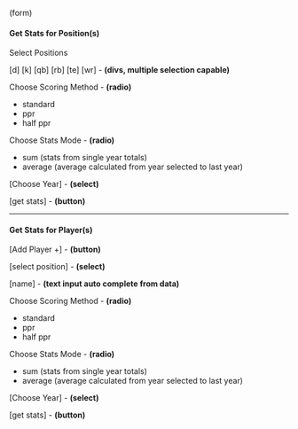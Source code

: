 (form)

#### Get Stats for Position(s)

Select Positions

[d] [k] [qb] [rb] [te] [wr] - **(divs, multiple selection capable)**

Choose Scoring Method - **(radio)**

- standard
- ppr
- half ppr

Choose Stats Mode - **(radio)**

- sum (stats from single year totals)
- average (average calculated from year selected to last year) 

[Choose Year] - **(select)**

[get stats] - **(button)**

---

#### Get Stats for Player(s)

[Add Player +] - **(button)**

[select position] - **(select)**

[name] - **(text input auto complete from data)**

Choose Scoring Method - **(radio)**

- standard
- ppr
- half ppr

Choose Stats Mode - **(radio)**

- sum (stats from single year totals)
- average (average calculated from year selected to last year) 

[Choose Year] - **(select)**

[get stats] - **(button)**
